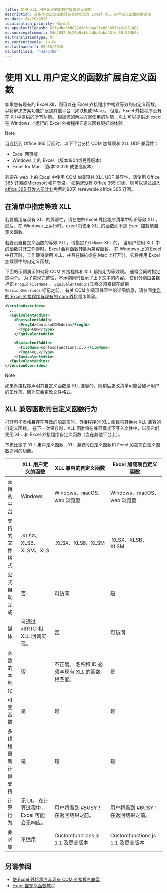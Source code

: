 ```yaml
---
title: 使用 XLL 用户定义的函数扩展自定义函数
description: 启用与自定义函数具有等效功能的 Excel XLL 用户定义函数的兼容性
ms.date: 04/29/2020
localization_priority: Normal
ms.openlocfilehash: 82f4dba3bd82743efd84a2fe88c893042c061461
ms.sourcegitcommit: 54e2892c0c26b9ad1e4dba8aba48fea39f853b6c
ms.translationtype: MT
ms.contentlocale: zh-CN
ms.lasthandoff: 05/18/2020
ms.locfileid: "44275768"
---
```

# <a name="extend-custom-functions-with-xll-user-defined-functions"></a>使用 XLL 用户定义的函数扩展自定义函数

如果您有现有的 Excel Xll，则可以在 Excel 外接程序中构建等效的自定义函数，以将解决方案功能扩展到其他平台（如联机或 Mac）。 但是，Excel 外接程序没有在 Xll 中提供的所有功能。 根据您的解决方案使用的功能，XLL 可以提供比 excel 在 Windows 上运行的 Excel 外接程序自定义函数更好的体验。

> [!NOTE]
> 当连接到 Office 365 订阅时，以下平台支持 COM 加载项和 XLL UDF 兼容性：
> - Excel 网页版
> - Windows 上的 Excel （版本1904或更高版本）
> - Excel for Mac （版本13.329 或更高版本）
> 
> 若要在 web 上的 Excel 中使用 COM 加载项并 XLL UDF 兼容性，请使用 Office 365 订阅或[Microsoft 帐户](https://account.microsoft.com/account)登录。 如果还没有 Office 365 订阅，则可以通过加入[office 365 开发人员计划](https://developer.microsoft.com/office/dev-program)免费的90天 renewable office 365 订阅。

## <a name="specify-equivalent-xll-in-the-manifest"></a>在清单中指定等效 XLL

若要启用与现有 XLL 的兼容性，请在您的 Excel 外接程序清单中标识等效 XLL。 然后，在 Windows 上运行时，excel 将使用 XLL 的函数而不是 Excel 加载项自定义函数。

若要设置自定义函数的等效 XLL，请指定 `FileName` XLL 的。 当用户使用 XLL 中的函数打开工作簿时，Excel 会将函数转换为兼容函数。 在 Windows 上的 Excel 中打开时，工作簿将使用 XLL，并且在联机或在 Mac 上打开时，它将使用 Excel 加载项中的自定义函数。

下面的示例演示如何将 COM 外接程序和 XLL 都指定为等效项。 通常会同时指定这两个。 为了实现完整性，本示例同时显示了上下文中的内容。 它们分别由各自标识 `ProgId` `FileName` 。 `EquivalentAddins`元素必须紧跟在结束 `VersionOverrides` 标记之前。 有关 COM 加载项兼容性的详细信息，请参阅[使您的 Excel 外接程序与现有的 com 外](../develop/make-office-add-in-compatible-with-existing-com-add-in.md)接程序兼容。

```xml
<VersionOverrides>
  ...
  <EquivalentAddins>
    <EquivalentAddin>
      <ProgId>ContosoCOMAddin</ProgId>
      <Type>COM</Type>
    </EquivalentAddin>

    <EquivalentAddin>
      <FileName>contosofunctions.xll</FileName>
      <Type>XLL</Type>
    </EquivalentAddin>
  <EquivalentAddins>
</VersionOverrides>
```

> [!NOTE]
> 如果外接程序声明其自定义函数是 XLL 兼容的，则稍后更改清单可能会破坏用户的工作簿，因为它会更改文件格式。

## <a name="custom-function-behavior-for-xll-compatible-functions"></a>XLL 兼容函数的自定义函数行为

打开电子表格且存在等效的加载项时，外接程序的 XLL 函数将转换为 XLL 兼容的自定义函数。 在下一次保存时，XLL 函数将在兼容模式下写入文件中，以便它们使用 XLL 和 Excel 外接程序自定义函数（当在其他平台上）。

下表比较了 XLL 用户定义函数、XLL 兼容的自定义函数和 Excel 加载项自定义函数之间的功能。

|         |XLL 用户定义的函数 |XLL 兼容的自定义函数 |Excel 加载项自定义函数 |
|---------|---------|---------|---------|
| 支持的平台 | Windows | Windows、macOS、web 浏览器 | Windows、macOS、web 浏览器 |
| 支持的文件格式 | .XLSX、XLSB、XLSM、XLS | .XLSX、XLSB、XLSM | .XLSX、XLSB、XLSM |
| 公式自动完成 | 否 | 可访问 | 是 |
| 媒体 | 可通过 xlfRTD 和 XLL 回调实现。 | 否 | 可访问 |
| 函数的本地化 | 否 | 不正确。 名称和 ID 必须与现有 XLL 的函数相匹配。 | 是 |
| 可变函数 | 是 | 是 | 是 |
| 多线程重新计算支持 | 是 | 是 | 是 |
| 计算行为 | 无 UI。 在计算过程中，Excel 可能会无响应。 | 用户将看到 #BUSY！ 在返回结果之前。 | 用户将看到 #BUSY！ 在返回结果之前。 |
| 要求集 | 不适用 | Customfunctions.js 1.1 及更高版本 | Customfunctions.js 1.1 及更高版本 |

## <a name="see-also"></a>另请参阅

- [使 Excel 外接程序与现有 COM 外接程序兼容](../develop/make-office-add-in-compatible-with-existing-com-add-in.md)
- [Excel 自定义函数教程](../tutorials/excel-tutorial-create-custom-functions.md)

